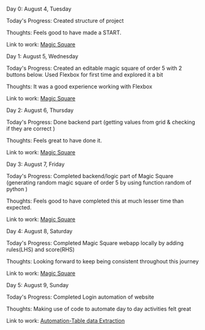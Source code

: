Day 0: August 4, Tuesday

Today's Progress: Created structure of project

Thoughts: Feels good to have made a START.

Link to work: [Magic Square](https://github.com/Vaibz123/5-by-5-magic-square/commit/01344da52149eb27509434bf0a6d85a0f3618c5b)

Day 1: August 5, Wednesday

Today's Progress: Created an editable magic square of order 5 with 2 buttons below.
		  Used Flexbox for first time and explored it a bit
		  
Thoughts: It was a good experience working with Flexbox

Link to work: [Magic Square](https://github.com/Vaibz123/5-by-5-magic-square/commit/01344da52149eb27509434bf0a6d85a0f3618c5b)

Day 2: August 6, Thursday

Today's Progress: Done backend part (getting values from grid & checking if they are correct )

Thoughts: Feels great to have done it.

Link to work: [Magic Square](https://github.com/Vaibz123/5-by-5-magic-square/commit/45a2233eea3026bb23d7c39c13c94072ffaf1fe7)

Day 3: August 7, Friday

Today's Progress: Completed backend/logic part of Magic Square (generating random magic square of order 5 by using function random of python )

Thoughts: Feels good to have completed this at much lesser time than expected.

Link to work: [Magic Square](https://github.com/Vaibz123/5-by-5-magic-square/commit/21541c0e20915fbd5b18ad86611bbded562a06d0)

Day 4: August 8, Saturday

Today's Progress: Completed Magic Square webapp locally by adding rules(LHS) and score(RHS)

Thoughts: Looking forward to keep being consistent throughout this journey

Link to work: [Magic Square](https://github.com/Vaibz123/5-by-5-magic-square/commit/9e17aaf73d561556032bcec8642b35014686a3fa)

Day 5: August 9, Sunday

Today's Progress: Completed Login automation of website

Thoughts: Making use of code to automate day to day activities felt great

Link to work: [Automation-Table data Extraction](https://github.com/Vaibz123/Webtable-data-extraction/commit/a37301a34718a31f181f7df8a191bf82c1089f63)






